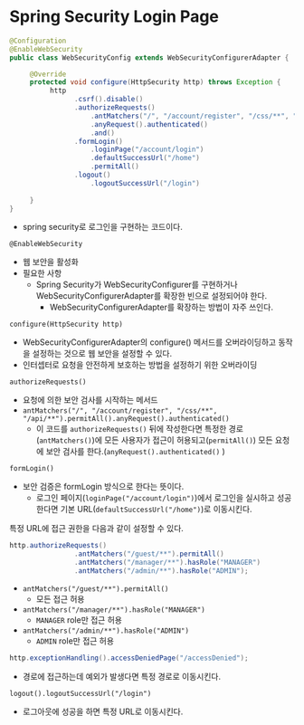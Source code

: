 
# Spring Security Login Page

```java
@Configuration
@EnableWebSecurity
public class WebSecurityConfig extends WebSecurityConfigurerAdapter {

     @Override
     protected void configure(HttpSecurity http) throws Exception {
          http
                .csrf().disable()
                .authorizeRequests()
                    .antMatchers("/", "/account/register", "/css/**", "/api/**").permitAll()
                    .anyRequest().authenticated()
                    .and()
                .formLogin()
                    .loginPage("/account/login")
                    .defaultSuccessUrl("/home")
                    .permitAll()
                .logout()
                    .logoutSuccessUrl("/login")
                    
     }
}
```

- spring security로 로그인을 구현하는 코드이다.

`@EnableWebSecurity`
- 웹 보안을 활성화
- 필요한 사항
  - Spring Security가 WebSecurityConfigurer를 구현하거나 WebSecurityConfigurerAdapter를 확장한 빈으로 설정되어야 한다.
    - WebSecurityConfigurerAdapter를 확장하는 방법이 자주 쓰인다.

`configure(HttpSecurity http)`
- WebSecurityConfigurerAdapter의 configure() 메서드를 오버라이딩하고 동작을 설정하는 것으로 웹 보안을 설정할 수 있다.
- 인터셉터로 요청을 안전하게 보호하는 방법을 설정하기 위한 오버라이딩

`authorizeRequests()`
- 요청에 의한 보안 검사를 시작하는 메서드
- `antMatchers("/", "/account/register", "/css/**", "/api/**").permitAll().anyRequest().authenticated()`
  - 이 코드를 `authorizeRequests()` 뒤에 작성한다면 특정한 경로(`antMatchers()`)에 모든 사용자가 접근이 허용되고(`permitAll()`) 모든 요청에  보안 검사를 한다.(`anyRequest().authenticated()` )

`formLogin()`
- 보안 검증은 formLogin 방식으로 한다는 뜻이다.
  - 로그인 페이지(`loginPage("/account/login")`)에서 로그인을 실시하고 성공한다면 기본 URL(`defaultSuccessUrl("/home")`)로 이동시킨다.

특정 URL에 접근 권한을 다음과 같이 설정할 수 있다.
```java
http.authorizeRequests()
                .antMatchers("/guest/**").permitAll()
                .antMatchers("/manager/**").hasRole("MANAGER")
                .antMatchers("/admin/**").hasRole("ADMIN");
```
- `antMatchers("/guest/**").permitAll()`
  - 모든 접근 허용
- `antMatchers("/manager/**").hasRole("MANAGER")`
  - `MANAGER` role만 접근 허용
- `antMatchers("/admin/**").hasRole("ADMIN")`
  - `ADMIN` role만 접근 허용


```java
http.exceptionHandling().accessDeniedPage("/accessDenied");
```
- 경로에 접근하는데 예외가 발생다면 특정 경로로 이동시킨다.

`logout().logoutSuccessUrl("/login")`
- 로그아웃에 성공을 하면 특정 URL로 이동시킨다.